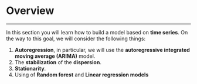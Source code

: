 # Overview
---

In this section you will learn how to build a model based on **time series**.
On the way to this goal, we will consider the following things:
1. **Autoregression**, in particular, we will use the **autoregressive integrated moving average (ARIMA)** model.
1. The **stabilization** of the **dispersion**.
1. **Stationarity**.
1. Using of **Random forest** and **Linear regression models**
